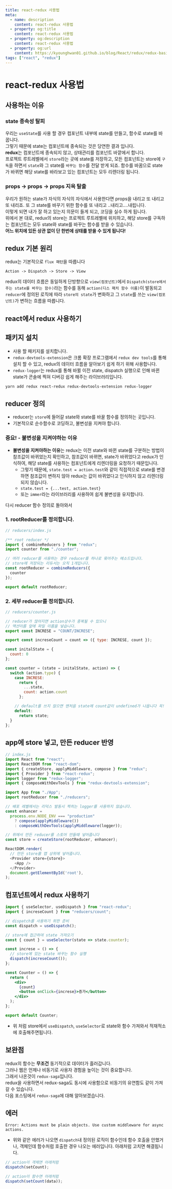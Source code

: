 ```yaml
---
title: react-redux 사용법
meta:
  - name: description
    content: react-redux 사용법
  - property: og:title
    content: react-redux 사용법
  - property: og:description
    content: react-redux 사용법
  - property: og:url
    content: https://kyounghwan01.github.io/blog/React/redux/redux-basic/
tags: ["react", "redux"]
---
```


# react-redux 사용법

## 사용하는 이유

### state 종속성 탈피

우리는 `useState`를 사용 할 경우 컴포넌트 내부에 state를 만들고, 함수로 state를 바꿉니다. <br>그렇기 때문에 state는 컴포넌트에 종속되는 것은 당연한 결과 입니다. <br>**redux**는 컴포넌트에 종속되지 않고, 상태관리를 컴포넌트 바깥에서 합니다. <br> 프로젝트 루트레벨에서 `store`라는 곳에 state를 저장하고, 모든 컴포넌트는 store에 `구독`을 하면서 `state`와 그 state를 `바꾸는 함수`를 전달 받게 되죠. 함수를 바꿈으로 state가 바뀌면 해당 state를 바라보고 있는 컴포넌트는 모두 리렌더링 됩니다.

### props -> props -> props 지옥 탈출

우리가 원하는 state가 자식의 자식의 자식에서 사용한다면 props을 내리고 또 내리고 또 내리죠. 또 그 state를 바꾸기 위한 함수를 또 내리고 ..내리고....내립니다.
<br>이렇게 되면 내가 잘 하고 있는지 의문이 들게 되고, 코딩을 실수 하게 됩니다.<br> 위에서 본 대로, redux의 store는 프로젝트 루트레벨에 위치하고, 해당 store를 구독하는 컴포넌트는 모두 state와 state를 바꾸는 함수를 받을 수 있습니다. <br>**어느 위치에 있든 상관 없이 단 한번에 상태를 받을 수 있게 됩니다!**

## redux 기본 원리

redux는 기본적으로 `flux 패턴`을 따릅니다

```
Action -> Dispatch -> Store -> View
```

redux의 데이터 흐름은 동일하게 단방향으로 `view(컴포넌트)`에서 `Dispatch(store에서 주는 state를 바꾸는 함수)`라는 함수를 동해 `action(디스 패치 함수 이름)`이 발동되고 `reducer`에 정의된 로직에 따라 `store의 state`가 변화하고 그 `state`를 쓰는 `view(컴포넌트)`가 변하는 흐름을 따릅니다.

## react에서 redux 사용하기

## 패키지 설치

- 사용 할 패키지를 설치합니다.
- `redux-devtools-extension`은 크롬 확장 프로그램에서 `redux dev tools`를 통해 설치 할 수 있고, redux의 데이터 흐름을 알아보기 쉽게 하기 위해 사용합니다.
- `redux-logger`는 redux를 통해 바뀔 이전 state, dispatch 실행으로 인해 바뀐 state가 콘솔에 찍혀 디버깅 쉽게 해주는 라이브러리입니다.

```sh
yarn add redux react-redux redux-devtools-extension redux-logger
```

## reducer 정의

- reducer는 `store`에 들어갈 state와 state를 바꿀 함수를 정의하는 곳입니다.
- 기본적으로 순수함수로 코딩하고, 불변성을 지켜야 합니다.

### 중요! - 불변성을 지켜야하는 이유

- **불변성을 지켜야하는 이유**는 redux는 이전 state와 바뀐 state를 구분하는 방법이 참조값이 바뀌었는지 확인하고, 참조값이 바뀌면, state가 바뀌었다고 redux가 인식하여, 해당 state를 사용하는 컴포넌트에게 리렌더링을 요청하기 때문입니다.
  - 그렇기 때문에, `state.test = action.test`와 같이 직접적으로 state를 변경하면 참조값이 변하지 않아 redux는 값이 바뀌었다고 인식하지 않고 리렌더링 되지 않습니다.
  - `state.test = {...test, action.test}`
  - 또는 `immer`라는 라이브러리를 사용하여 쉽게 불변성을 유지합니다.

다시 reducer 함수 정의로 돌아와서 <br>

### 1. rootReducer를 정의합니다.

```js
// reducers/index.js

/** root reducer */
import { combineReducers } from "redux";
import counter from "./counter";

// 여러 reducer를 사용하는 경우 reducer를 하나로 묶어주는 메소드입니다.
// store에 저장되는 리듀서는 오직 1개입니다.
const rootReducer = combineReducers({
  counter
});

export default rootReducer;
```

### 2. 세부 reducer를 정의합니다.

```js
// reducers/counter.js

// reducer가 많아지면 action상수가 중복될 수 있으니
// 액션이름 앞에 파일 이름을 넣습니다.
export const INCRESE = "COUNT/INCRESE";

export const increseCount = count => ({ type: INCRESE, count });

const initalState = {
  count: 0
};

const counter = (state = initalState, action) => {
  switch (action.type) {
    case INCRESE:
      return {
        ...state,
        count: action.count
      };

    // default를 쓰지 않으면 맨처음 state에 count값이 undefined가 나옵니다 꼭! default문을 넣으세요
    default:
      return state;
  }
};
```

## app에 store 넣고, 만든 reducer 반영

```js
// index.js
import React from "react";
import ReactDOM from "react-dom";
import { createStore, applyMiddleware, compose } from "redux";
import { Provider } from "react-redux";
import logger from "redux-logger";
import { composeWithDevTools } from "redux-devtools-extension";

import App from "./App";
import rootReducer from "./reducers";

// 배포 레벨에서는 리덕스 발동시 찍히는 logger를 사용하지 않습니다.
const enhancer =
  process.env.NODE_ENV === "production"
    ? compose(applyMiddleware())
    : composeWithDevTools(applyMiddleware(logger));

// 위에서 만든 reducer를 스토어 만들때 넣어줍니다
const store = createStore(rootReducer, enhancer);

ReactDOM.render(
  // 만든 store를 앱 상위에 넣어줍니다.
  <Provider store={store}>
    <App />
  </Provider>
  document.getElementById('root'),
);
```

## 컴포넌트에서 redux 사용하기

```jsx
import { useSelector, useDispatch } from "react-redux";
import { increseCount } from "reducers/count";

// dispatch를 사용하기 위한 준비
const dispatch = useDispatch();

// store에 접근하여 state 가져오기
const { count } = useSelector(state => state.counter);

const increse = () => {
  // store에 있는 state 바꾸는 함수 실행
  dispatch(increseCount());
};

const Counter = () => {
  return (
    <div>
      {count}
      <button onClick={increse}>증가</button>
    </div>
  );
};

export default Counter;
```

- 위 처럼 store에서 `useDispatch`, `useSelector`로 state와 함수 가져와서 적재적소에 호출해주면됩니다.

## 보완점

redux의 함수는 **무조건** 동기적으로 데이터가 흘러갑니다.<br>
그러나 웹은 언제나 비동기로 사용자 경험을 높이는 것이 중요합니다.<br>
그래서 나온것이 `redux-saga`입니다. <br>
redux을 사용하면서 redux-saga도 동시에 사용함으로 비동기의 유연함도 같이 가져갈 수 있습니다.<br>
다음 포스팅에서 `redux-saga`에 대해 알아보겠습니다.

## 에러

```
Error: Actions must be plain objects. Use custom middleware for async actions.
```

- 위와 같은 에러가 나오면 `dispatch`내 정의된 로직이 함수인데 함수 호출을 안했거나, 객체인데 함수처럼 호출한 경우 나오는 에러입니다. 아래처럼 고치면 해결됩니다.

```js
// action이 객체면 아래처럼
dispatch(setCount);

// action이 함수면 아래처럼
dispatch(setCount(data));
```

<Disqus />
